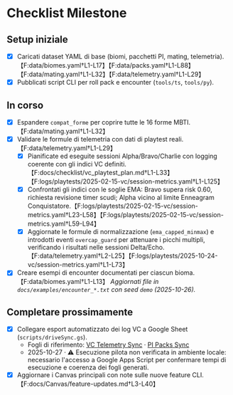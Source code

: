 # Checklist Milestone

## Setup iniziale
- [x] Caricati dataset YAML di base (biomi, pacchetti PI, mating, telemetria).【F:data/biomes.yaml†L1-L17】【F:data/packs.yaml†L1-L88】【F:data/mating.yaml†L1-L32】【F:data/telemetry.yaml†L1-L29】
- [x] Pubblicati script CLI per roll pack e encounter (`tools/ts`, `tools/py`).

## In corso
- [x] Espandere `compat_forme` per coprire tutte le 16 forme MBTI.【F:data/mating.yaml†L1-L32】
- [x] Validare le formule di telemetria con dati di playtest reali.【F:data/telemetry.yaml†L1-L29】
  - [x] Pianificate ed eseguite sessioni Alpha/Bravo/Charlie con logging coerente con gli indici VC definiti.【F:docs/checklist/vc_playtest_plan.md†L1-L33】【F:logs/playtests/2025-02-15-vc/session-metrics.yaml†L1-L125】
  - [x] Confrontati gli indici con le soglie EMA: Bravo supera risk 0.60, richiesta revisione timer scudi; Alpha vicino al limite Enneagram Conquistatore.【F:logs/playtests/2025-02-15-vc/session-metrics.yaml†L23-L58】【F:logs/playtests/2025-02-15-vc/session-metrics.yaml†L59-L94】
  - [x] Aggiornate le formule di normalizzazione (`ema_capped_minmax`) e introdotti eventi `overcap_guard` per attenuare i picchi multipli, verificando i risultati nelle sessioni Delta/Echo.【F:data/telemetry.yaml†L2-L25】【F:logs/playtests/2025-10-24-vc/session-metrics.yaml†L1-L73】
- [x] Creare esempi di encounter documentati per ciascun bioma.【F:data/biomes.yaml†L1-L13】 _Aggiornati file in `docs/examples/encounter_*.txt` con seed `demo` (2025-10-26)._ 

## Completare prossimamente
- [x] Collegare esport automatizzato dei log VC a Google Sheet (`scripts/driveSync.gs`).
  - Fogli di riferimento: [VC Telemetry Sync](https://docs.google.com/spreadsheets/d/1VCExampleTelemetrySync/edit) · [PI Packs Sync](https://docs.google.com/spreadsheets/d/1PIExamplePacksSync/edit)
  - 2025-10-27 · ⚠️ Esecuzione pilota non verificata in ambiente locale: necessario l'accesso a Google Apps Script per confermare tempi di esecuzione e coerenza dei fogli generati.
- [x] Aggiornare i Canvas principali con note sulle nuove feature CLI.【F:docs/Canvas/feature-updates.md†L3-L40】
